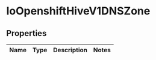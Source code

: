 
# IoOpenshiftHiveV1DNSZone

## Properties
Name | Type | Description | Notes
------------ | ------------- | ------------- | -------------



